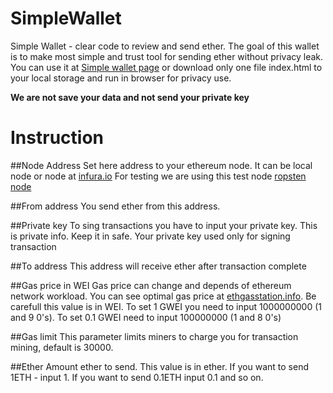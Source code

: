 # SimpleWallet
Simple Wallet - clear code to review and send ether.
The goal of this wallet is to make most simple and trust tool for sending ether without privacy leak.
You can use it at [Simple wallet page](https://ethercallteam.github.io/SimpleWallet/) or download only one file index.html to your local storage and run in browser for privacy use.

**We are not save your data and not send your private key**

# Instruction

##Node Address
Set here address to your ethereum node. It can be local node or node at [infura.io](https://infura.io/)
For testing we are using this test node [ropsten node](https://ropsten.infura.io/KEnqBsuF7hVHA71fyEwS)

##From address
You send ether from this address.

##Private key
To sing transactions you have to input your private key. This is private info. Keep it in safe. Your private key used only for signing transaction

##To address
This address will receive ether after transaction complete

##Gas price in WEI
Gas price can change and depends of ethereum network workload. You can see optimal gas price at [ethgasstation.info](https://ethgasstation.info/). Be carefull this value is in WEI. To set 1 GWEI you need to input 1000000000 (1 and 9 0's). To set 0.1 GWEI need to input 100000000 (1 and 8 0's)

##Gas limit
This parameter limits miners to charge you for transaction mining, default is 30000.

##Ether
Amount ether to send. This value is in ether. If you want to send 1ETH - input 1. If you want to send 0.1ETH input 0.1 and so on.
